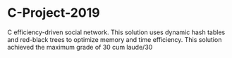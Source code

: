 # C-Project-2019
C efficiency-driven social network. This solution uses dynamic hash tables and red-black trees to optimize memory and time efficiency. This solution achieved the maximum grade of 30 cum laude/30
